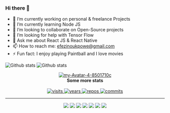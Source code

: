 
### Hi there 👋

- 🔭 I’m currently working on personal & freelance Projects
- 🌱 I’m currently learning Node JS
- 👯 I’m looking to collaborate on Open-Source projects
- 🤔 I’m looking for help with Tensor Flow
- 💬 Ask me about React JS & React Native
- 📫 How to reach me: efezinoukpowe@gmail.com
- ⚡ Fun fact: I enjoy playing Paintball and I love movies

![Github stats](https://github-readme-stats.vercel.app/api?username=zheeno&theme=dark)
![Github stats](https://github-readme-stats.vercel.app/api/top-langs/?username=zheeno&theme=dark)
  
<p align="center">
  <a href="https://efezino.com/"><img src="https://i.ibb.co/Xxdm1vn/my-Avatar-4-8501710c.png" alt="my-Avatar-4-8501710c" border="0"></a>
  <br>
  <strong>Some more stats</strong>
  <br><br>
  <a href="https://badges.pufler.dev">
    <img src="https://badges.pufler.dev/visits/zheeno/zheeno" alt="visits">
  </a>
  <a href="https://badges.pufler.dev">
    <img src="https://badges.pufler.dev/years/zheeno" alt="years">
  </a>
  <a href="https://badges.pufler.dev">
    <img src="https://badges.pufler.dev/repos/zheeno" alt="repos">
  </a>
  <a href="https://badges.pufler.dev">
    <img src="https://badges.pufler.dev/commits/monthly/zheeno" alt="commits">
  </a>
</p>
<hr />
<div align="center">
  <a target="_blank" href="https://www.facebook.com/ukpowe/"><img src="https://img.icons8.com/color/48/000000/facebook-new.png"/></a>
  <a target="_blank" href="https://www.instagram.com/zheeno_rocks/"><img src="https://img.icons8.com/color/48/000000/instagram-new.png"/></a>
  <a target="_blank" href="https://www.twitter.com/zheeno_rocks/"><img src="https://img.icons8.com/color/48/000000/twitter-squared.png"/></a>
  <a target="_blank" href="https://www.linkedin.com/in/efezino-ukpowe"><img src="https://img.icons8.com/color/48/000000/linkedin-circled--v1.png"/></a>
  <a target="_blank" href="https://www.github.com/zheeno/"><img src="https://img.icons8.com/color/48/000000/github--v1.png"/></a>
  <a target="_blank" href="https://efezino.com"><img src="https://img.icons8.com/color/48/000000/web-design.png"/></a>
  <a target=“_blank” href=“https://zheeno.medium.com”><img src="https://img.icons8.com/color/48/000000/medium-monogram.png"/></a>
</div>
